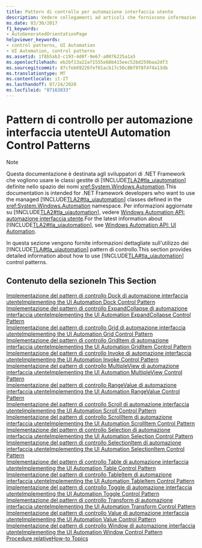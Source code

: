 ```yaml
---
title: Pattern di controllo per automazione interfaccia utente
description: Vedere collegamenti ad articoli che forniscono informazioni dettagliate su come implementare diversi pattern di controllo in automazione interfaccia utente Microsoft.
ms.date: 03/30/2017
f1_keywords:
- AutoGeneratedOrientationPage
helpviewer_keywords:
- control patterns, UI Automation
- UI Automation, control patterns
ms.assetid: 1f8b5ab3-c193-4d0f-9e67-a0076225a1a5
ms.openlocfilehash: eb2bf13a22af1555e68b415eec52bd259baa2df3
ms.sourcegitcommit: 87cfeb69226fef01acb17c56c86f978f4f4a13db
ms.translationtype: MT
ms.contentlocale: it-IT
ms.lasthandoff: 07/24/2020
ms.locfileid: "87163833"
---
```

# <a name="ui-automation-control-patterns"></a><span data-ttu-id="9690c-103">Pattern di controllo per automazione interfaccia utente</span><span class="sxs-lookup"><span data-stu-id="9690c-103">UI Automation Control Patterns</span></span>
> [!NOTE]
> <span data-ttu-id="9690c-104">Questa documentazione è destinata agli sviluppatori di .NET Framework che vogliono usare le classi gestite di [!INCLUDE[TLA2#tla_uiautomation](../../../includes/tla2sharptla-uiautomation-md.md)] definite nello spazio dei nomi <xref:System.Windows.Automation>.</span><span class="sxs-lookup"><span data-stu-id="9690c-104">This documentation is intended for .NET Framework developers who want to use the managed [!INCLUDE[TLA2#tla_uiautomation](../../../includes/tla2sharptla-uiautomation-md.md)] classes defined in the <xref:System.Windows.Automation> namespace.</span></span> <span data-ttu-id="9690c-105">Per informazioni aggiornate su [!INCLUDE[TLA2#tla_uiautomation](../../../includes/tla2sharptla-uiautomation-md.md)], vedere [Windows Automation API: automazione interfaccia utente](/windows/win32/winauto/entry-uiauto-win32).</span><span class="sxs-lookup"><span data-stu-id="9690c-105">For the latest information about [!INCLUDE[TLA2#tla_uiautomation](../../../includes/tla2sharptla-uiautomation-md.md)], see [Windows Automation API: UI Automation](/windows/win32/winauto/entry-uiauto-win32).</span></span>  
  
 <span data-ttu-id="9690c-106">In questa sezione vengono fornite informazioni dettagliate sull'utilizzo dei [!INCLUDE[TLA#tla_uiautomation](../../../includes/tlasharptla-uiautomation-md.md)] pattern di controllo.</span><span class="sxs-lookup"><span data-stu-id="9690c-106">This section provides detailed information about how to use [!INCLUDE[TLA#tla_uiautomation](../../../includes/tlasharptla-uiautomation-md.md)] control patterns.</span></span>  
  
## <a name="in-this-section"></a><span data-ttu-id="9690c-107">Contenuto della sezione</span><span class="sxs-lookup"><span data-stu-id="9690c-107">In This Section</span></span>  
 [<span data-ttu-id="9690c-108">Implementazione del pattern di controllo Dock di automazione interfaccia utente</span><span class="sxs-lookup"><span data-stu-id="9690c-108">Implementing the UI Automation Dock Control Pattern</span></span>](implementing-the-ui-automation-dock-control-pattern.md)  
 [<span data-ttu-id="9690c-109">Implementazione del pattern di controllo ExpandCollapse di automazione interfaccia utente</span><span class="sxs-lookup"><span data-stu-id="9690c-109">Implementing the UI Automation ExpandCollapse Control Pattern</span></span>](implementing-the-ui-automation-expandcollapse-control-pattern.md)  
 [<span data-ttu-id="9690c-110">Implementazione del pattern di controllo Grid di automazione interfaccia utente</span><span class="sxs-lookup"><span data-stu-id="9690c-110">Implementing the UI Automation Grid Control Pattern</span></span>](implementing-the-ui-automation-grid-control-pattern.md)  
 [<span data-ttu-id="9690c-111">Implementazione del pattern di controllo GridItem di automazione interfaccia utente</span><span class="sxs-lookup"><span data-stu-id="9690c-111">Implementing the UI Automation GridItem Control Pattern</span></span>](implementing-the-ui-automation-griditem-control-pattern.md)  
 [<span data-ttu-id="9690c-112">Implementazione del pattern di controllo Invoke di automazione interfaccia utente</span><span class="sxs-lookup"><span data-stu-id="9690c-112">Implementing the UI Automation Invoke Control Pattern</span></span>](implementing-the-ui-automation-invoke-control-pattern.md)  
 [<span data-ttu-id="9690c-113">Implementazione del pattern di controllo MultipleView di automazione interfaccia utente</span><span class="sxs-lookup"><span data-stu-id="9690c-113">Implementing the UI Automation MultipleView Control Pattern</span></span>](implementing-the-ui-automation-multipleview-control-pattern.md)  
 [<span data-ttu-id="9690c-114">Implementazione del pattern di controllo RangeValue di automazione interfaccia utente</span><span class="sxs-lookup"><span data-stu-id="9690c-114">Implementing the UI Automation RangeValue Control Pattern</span></span>](implementing-the-ui-automation-rangevalue-control-pattern.md)  
 [<span data-ttu-id="9690c-115">Implementazione del pattern di controllo Scroll di automazione interfaccia utente</span><span class="sxs-lookup"><span data-stu-id="9690c-115">Implementing the UI Automation Scroll Control Pattern</span></span>](implementing-the-ui-automation-scroll-control-pattern.md)  
 [<span data-ttu-id="9690c-116">Implementazione del pattern di controllo ScrollItem di automazione interfaccia utente</span><span class="sxs-lookup"><span data-stu-id="9690c-116">Implementing the UI Automation ScrollItem Control Pattern</span></span>](implementing-the-ui-automation-scrollitem-control-pattern.md)  
 [<span data-ttu-id="9690c-117">Implementazione del pattern di controllo Selection di automazione interfaccia utente</span><span class="sxs-lookup"><span data-stu-id="9690c-117">Implementing the UI Automation Selection Control Pattern</span></span>](implementing-the-ui-automation-selection-control-pattern.md)  
 [<span data-ttu-id="9690c-118">Implementazione del pattern di controllo SelectionItem di automazione interfaccia utente</span><span class="sxs-lookup"><span data-stu-id="9690c-118">Implementing the UI Automation SelectionItem Control Pattern</span></span>](implementing-the-ui-automation-selectionitem-control-pattern.md)  
 [<span data-ttu-id="9690c-119">Implementazione del pattern di controllo Table di automazione interfaccia utente</span><span class="sxs-lookup"><span data-stu-id="9690c-119">Implementing the UI Automation Table Control Pattern</span></span>](implementing-the-ui-automation-table-control-pattern.md)  
 [<span data-ttu-id="9690c-120">Implementazione del pattern di controllo TableItem di automazione interfaccia utente</span><span class="sxs-lookup"><span data-stu-id="9690c-120">Implementing the UI Automation TableItem Control Pattern</span></span>](implementing-the-ui-automation-tableitem-control-pattern.md)  
 [<span data-ttu-id="9690c-121">Implementazione del pattern di controllo Toggle di automazione interfaccia utente</span><span class="sxs-lookup"><span data-stu-id="9690c-121">Implementing the UI Automation Toggle Control Pattern</span></span>](implementing-the-ui-automation-toggle-control-pattern.md)  
 [<span data-ttu-id="9690c-122">Implementazione del pattern di controllo Transform di automazione interfaccia utente</span><span class="sxs-lookup"><span data-stu-id="9690c-122">Implementing the UI Automation Transform Control Pattern</span></span>](implementing-the-ui-automation-transform-control-pattern.md)  
 [<span data-ttu-id="9690c-123">Implementazione del pattern di controllo Value di automazione interfaccia utente</span><span class="sxs-lookup"><span data-stu-id="9690c-123">Implementing the UI Automation Value Control Pattern</span></span>](implementing-the-ui-automation-value-control-pattern.md)  
 [<span data-ttu-id="9690c-124">Implementazione del pattern di controllo Window di automazione interfaccia utente</span><span class="sxs-lookup"><span data-stu-id="9690c-124">Implementing the UI Automation Window Control Pattern</span></span>](implementing-the-ui-automation-window-control-pattern.md)  
 [<span data-ttu-id="9690c-125">Procedure relative</span><span class="sxs-lookup"><span data-stu-id="9690c-125">How-to Topics</span></span>](ui-automation-control-patterns-how-to-topics.md)
